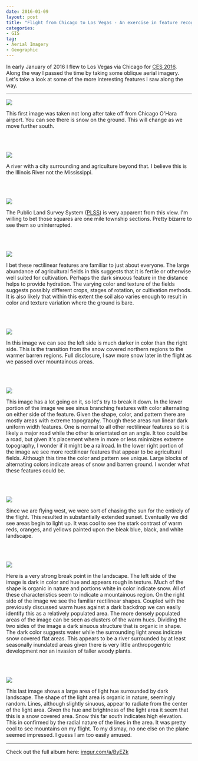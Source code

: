 ```yaml
---
date: 2016-01-09
layout: post
title: "Flight from Chicago to Los Vegas - An exercise in feature recognition"
categories:
- GIS
tag:
- Aerial Imagery
- Geographic
---
```


In early January of 2016 I flew to Los Vegas via Chicago for [CES 2016](https://www.cesweb.org/). Along the way I passed the time by taking some oblique aerial imagery. Let's take a look at some of the more interesting features I saw along the way.

---

[![](http://i.imgur.com/FdmOx7Xh.jpg)](http://i.imgur.com/FdmOx7X.jpg)

This first image was taken not long after take off from Chicago O'Hara airport. You can see there is snow on the ground. This will change as we move further south.

<br><br>

[![](http://i.imgur.com/CoCJdWlh.jpg)]( http://i.imgur.com/CoCJdWl.jpg)

A river with a city surrounding and agriculture beyond that. I believe this is the Illinois River not the Mississippi.

<br><br>

[![](http://i.imgur.com/kAFmJO4h.jpg)](http://i.imgur.com/kAFmJO4.jpg)

The Public Land Survey System ([PLSS](http://nationalmap.gov/small_scale/a_plss.html)) is very apparent from this view. I'm willing to bet those squares are one mile township sections. Pretty bizarre to see them so uninterrupted.

<br><br>

[![](http://i.imgur.com/U05xysuh.jpg)](http://i.imgur.com/U05xysu.jpg)

I bet these rectilinear features are familiar to just about everyone. The large abundance of agricultural fields in this suggests that it is fertile or otherwise well suited for cultivation. Perhaps the dark sinuous feature in the distance helps to provide hydration. The varying color and texture of the fields suggests possibly different crops, stages of rotation, or cultivation methods. It is also likely that within this extent the soil also varies enough to result in color and texture variation where the ground is bare.

<br><br>

[![](http://i.imgur.com/UDfnyosh.jpg)](http://i.imgur.com/UDfnyos.jpg)

In this image we can see the left side is much darker in color than the right side. This is the transition from the snow covered northern regions to the warmer barren regions. Full disclosure, I saw more snow later in the flight as we passed over mountainous areas.

<br><br>

[![](http://i.imgur.com/3gggAOch.jpg)](http://i.imgur.com/3gggAOc.jpg)

This image has a lot going on it, so let's try to break it down. In the lower portion of the image we see sinus branching features with color alternating on either side of the feature. Given the shape, color, and pattern there are mostly areas with extreme topography. Though these areas run linear dark uniform width features. One is normal to all other rectilinear features so it is likely a major road while the other is orientated on an angle. It too could be a road, but given it's placement where in more or less minimizes extreme topography, I wonder if it might be a railroad. In the lower right portion of the image we see more rectilinear features that appear to be agricultural fields. Although this time the color and pattern see unique. Large blocks of alternating colors indicate areas of snow and barren ground. I wonder what these features could be.

<br><br>

[![](http://i.imgur.com/TS4odPSh.jpg)](http://i.imgur.com/TS4odPS.jpg)

Since we are flying west, we were sort of chasing the sun for the entirely of the flight. This resulted in substantially extended sunset. Eventually we did see areas begin to light up. It was cool to see the stark contrast of warm reds, oranges, and yellows painted upon the bleak blue, black, and white landscape.

<br><br>

[![](http://i.imgur.com/nFycVfDh.jpg)](http://i.imgur.com/nFycVfD.jpg)

Here is a very strong break point in the landscape. The left side of the image is dark in color and hue and appears rough in texture. Much of the shape is organic in nature and portions white in color indicate snow. All of these characteristics seem to indicate a mountainous region. On the right side of the image we see the familiar rectilinear shapes. Coupled with the previously discussed warm hues against a dark backdrop we can easily identify this as a relatively populated area. The more densely populated areas of the image can be seen as clusters of the warm hues. Dividing the two sides of the image a dark sinuous structure that is organic in shape. The dark color suggests water while the surrounding light areas indicate snow covered flat areas. This appears to be a river surrounded by at least seasonally inundated areas given there is very little anthropogentric development nor an invasion of taller woody plants.

<br><br>

[![](http://i.imgur.com/D1Yvgeuh.jpg)](http://i.imgur.com/D1Yvgeu.jpg)

This last image shows a large area of light hue surrounded by dark landscape. The shape of the light area is organic in nature, seemingly random. Lines, although slightly sinuous, appear to radiate from the center of the light area. Given the hue and brightness of the light area it seem that this is a snow covered area. Snow this far south indicates high elevation. This in confirmed by the radial nature of the lines in the area. It was pretty cool to see mountains on my flight. To my dismay, no one else on the plane seemed impressed. I guess I am too easily amused.

---

Check out the full album here: [imgur.com/a/ByEZk](http://imgur.com/a/ByEZk)
